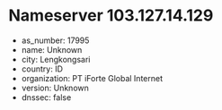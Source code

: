 # Nameserver 103.127.14.129

* as_number: 17995
* name: Unknown
* city: Lengkongsari
* country: ID
* organization: PT iForte Global Internet
* version: Unknown
* dnssec: false
